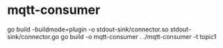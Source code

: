 # mqtt-consumer

go build -buildmode=plugin -o stdout-sink/connector.so stdout-sink/connector.go
go build -o mqtt-consumer .
./mqtt-consumer -t topic1
